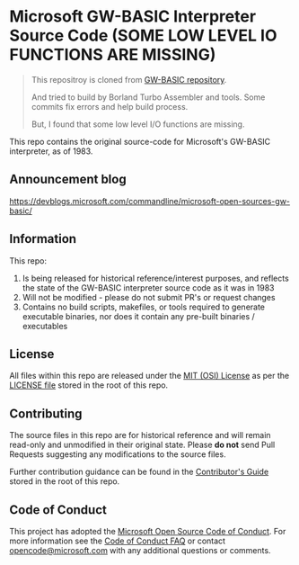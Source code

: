# Microsoft GW-BASIC Interpreter Source Code (SOME LOW LEVEL IO FUNCTIONS ARE MISSING)

> This repositroy is cloned from [GW-BASIC repository](https://github.com/Microsoft/GW-BASIC/).
>
> And tried to build by Borland Turbo Assembler and tools. Some commits fix
> errors and help build process.
>
> But, I found that some low level I/O functions are missing.

This repo contains the original source-code for Microsoft's GW-BASIC interpreter, as of 1983.

## Announcement blog
https://devblogs.microsoft.com/commandline/microsoft-open-sources-gw-basic/

## Information

This repo:

1. Is being released for historical reference/interest purposes, and reflects the state of the GW-BASIC interpreter source code as it was in 1983
1. Will not be modified - please do not submit PR's or request changes
1. Contains no build scripts, makefiles, or tools required to generate executable binaries, nor does it contain any pre-built binaries / executables

## License

All files within this repo are released under the [MIT (OSI) License]( https://en.wikipedia.org/wiki/MIT_License) as per the [LICENSE file](https://github.com/Microsoft/GW-BASIC/blob/master/LICENSE) stored in the root of this repo.

## Contributing

The source files in this repo are for historical reference and will remain read-only and unmodified in their original state. Please  **do not** send Pull Requests suggesting any modifications to the source files.  

Further contribution guidance can be found in the [Contributor's Guide](https://github.com/Microsoft/GW-BASIC/blob/master/CONTRIBUTING.md) stored in the root of this repo.

## Code of Conduct

This project has adopted the [Microsoft Open Source Code of Conduct](https://opensource.microsoft.com/codeofconduct/).  For more information see the [Code of Conduct FAQ](https://opensource.microsoft.com/codeofconduct/faq/) or contact [opencode@microsoft.com](mailto:opencode@microsoft.com) with any additional questions or comments.

